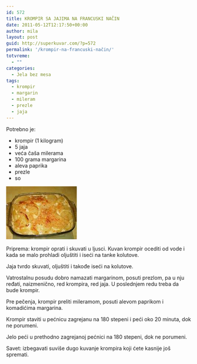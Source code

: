 ```yaml
---
id: 572
title: KROMPIR SA JAJIMA NA FRANCUSKI NAČIN
date: 2011-05-12T12:17:50+00:00
author: mila
layout: post
guid: http://superkuvar.com/?p=572
permalink: '/krompir-na-francuski-način/'
totvreme:
  - ""
categories:
  - Jela bez mesa
tags:
  - krompir
  - margarin
  - mileram
  - prezle
  - jaja
---
```

Potrebno je:

  * krompir (1 kilogram)
  * 5 jaja
  * veća čaša milerama
  * 100 grama margarina
  * aleva paprika
  * prezle
  * so

<img class="alignnone size-full wp-image-707" title="krompirnafrancuskinacin" src="/wp-content/uploads/2011/05/krompirnafrancuskinacin.jpg" alt="" width="192" height="144" /> 

Priprema: krompir oprati i skuvati u ljusci. Kuvan krompir ocediti od vode i kada se malo prohladi oljuštiti i iseći na tanke kolutove.

Jaja tvrdo skuvati, oljuštiti i takođe iseći na kolutove.

Vatrostalnu posudu dobro namazati margarinom, posuti prezlom, pa u nju ređati, naizmenično, red krompira, red jaja. U poslednjem redu treba da bude krompir.

Pre pečenja, krompir preliti mileramom, posuti alevom paprikom i komadićima margarina.

Krompir staviti u pećnicu zagrejanu na 180 stepeni i peći oko 20 minuta, dok ne porumeni.

Jelo peći u prethodno zagrejanoj pećnici na 180 stepeni, dok ne porumeni.

Savet: izbegavati suviše dugo kuvanje krompira koji ćete kasnije još spremati.